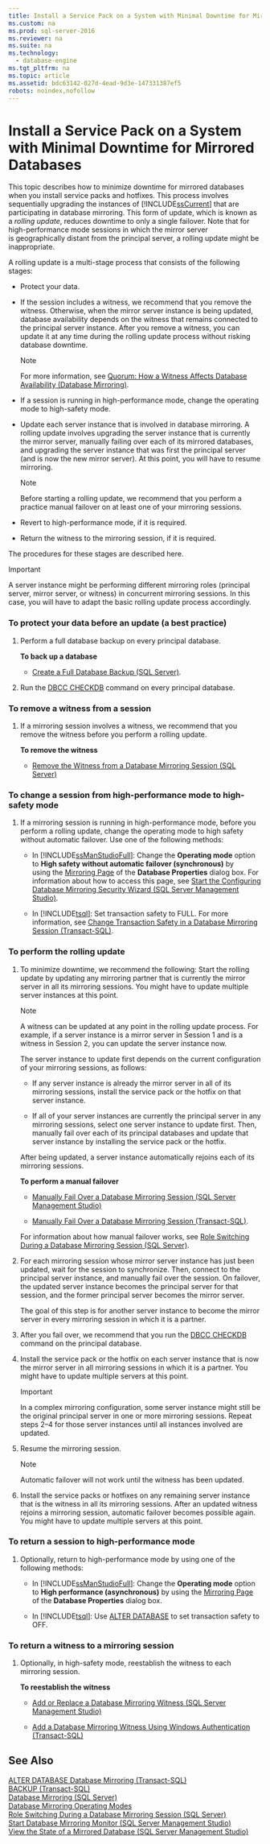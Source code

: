 ```yaml
---
title: Install a Service Pack on a System with Minimal Downtime for Mirrored Databases
ms.custom: na
ms.prod: sql-server-2016
ms.reviewer: na
ms.suite: na
ms.technology: 
  - database-engine
ms.tgt_pltfrm: na
ms.topic: article
ms.assetid: bdc63142-027d-4ead-9d3e-147331387ef5
robots: noindex,nofollow
---
```

# Install a Service Pack on a System with Minimal Downtime for Mirrored Databases
  This topic describes how to minimize downtime for mirrored databases when you install service packs and hotfixes. This process involves sequentially upgrading the instances of [!INCLUDE[ssCurrent](../../Token\Other/ssCurrent_md.md)] that are participating in database mirroring. This form of update, which is known as a *rolling update*, reduces downtime to only a single failover. Note that for high\-performance mode sessions in which the mirror server is geographically distant from the principal server, a rolling update might be inappropriate.  
  
 A rolling update is a multi\-stage process that consists of the following stages:  
  
-   Protect your data.  
  
-   If the session includes a witness, we recommend that you remove the witness. Otherwise, when the mirror server instance is being updated, database availability depends on the witness that remains connected to the principal server instance. After you remove a witness, you can update it at any time during the rolling update process without risking database downtime.  
  
    > [!NOTE]  
    >  For more information, see [Quorum: How a Witness Affects Database Availability &#40;Database Mirroring&#41;](../Topic/Quorum:%20How%20a%20Witness%20Affects%20Database%20Availability%20\(Database%20Mirroring\).md).  
  
-   If a session is running in high\-performance mode, change the operating mode to high\-safety mode.  
  
-   Update each server instance that is involved in database mirroring. A rolling update involves upgrading the server instance that is currently the mirror server, manually failing over each of its mirrored databases, and upgrading the server instance that was first the principal server \(and is now the new mirror server\). At this point, you will have to resume mirroring.  
  
    > [!NOTE]  
    >  Before starting a rolling update, we recommend that you perform a practice manual failover on at least one of your mirroring sessions.  
  
-   Revert to high\-performance mode, if it is required.  
  
-   Return the witness to the mirroring session, if it is required.  
  
 The procedures for these stages are described here.  
  
> [!IMPORTANT]  
>  A server instance might be performing different mirroring roles \(principal server, mirror server, or witness\) in concurrent mirroring sessions. In this case, you will have to adapt the basic rolling update process accordingly.  
  
### To protect your data before an update \(a best practice\)  
  
1.  Perform a full database backup on every principal database.  
  
     **To back up a database**  
  
    -   [Create a Full Database Backup &#40;SQL Server&#41;](../../Topics\TopicNameContainA/Create-a-Full-Database-Backup--SQL-Server-.md).  
  
2.  Run the [DBCC CHECKDB](../Topic/DBCC%20CHECKDB%20\(Transact-SQL\).md) command on every principal database.  
  
### To remove a witness from a session  
  
1.  If a mirroring session involves a witness, we recommend that you remove the witness before you perform a rolling update.  
  
     **To remove the witness**  
  
    -   [Remove the Witness from a Database Mirroring Session &#40;SQL Server&#41;](../../Topics\TopicNameContainA/Remove-the-Witness-from-a-Database-Mirroring-Session--SQL-Server-.md)  
  
### To change a session from high\-performance mode to high\-safety mode  
  
1.  If a mirroring session is running in high\-performance mode, before you perform a rolling update, change the operating mode to high safety without automatic failover. Use one of the following methods:  
  
    -   In [!INCLUDE[ssManStudioFull](../../Token\Other/ssManStudioFull_md.md)]: Change the **Operating mode** option to **High safety without automatic failover \(synchronous\)** by using the [Mirroring Page](../../Topics\TopicNameNotContainA/Database-Properties--Mirroring-Page-.md) of the **Database Properties** dialog box. For information about how to access this page, see [Start the Configuring Database Mirroring Security Wizard &#40;SQL Server Management Studio&#41;](../../Topics\TopicNameNotContainA/Start-the-Configuring-Database-Mirroring-Security-Wizard--SQL-Server-Management-Studio-.md).  
  
    -   In [!INCLUDE[tsql](../../Token\Other/tsql_md.md)]: Set transaction safety to FULL. For more information, see [Change Transaction Safety in a Database Mirroring Session &#40;Transact-SQL&#41;](../../Topics\TopicNameContainA/Change-Transaction-Safety-in-a-Database-Mirroring-Session--Transact-SQL-.md).  
  
### To perform the rolling update  
  
1.  To minimize downtime, we recommend the following: Start the rolling update by updating any mirroring partner that is currently the mirror server in all its mirroring sessions. You might have to update multiple server instances at this point.  
  
    > [!NOTE]  
    >  A witness can be updated at any point in the rolling update process. For example, if a server instance is a mirror server in Session 1 and is a witness in Session 2, you can update the server instance now.  
  
     The server instance to update first depends on the current configuration of your mirroring sessions, as follows:  
  
    -   If any server instance is already the mirror server in all of its mirroring sessions, install the service pack or the hotfix on that server instance.  
  
    -   If all of your server instances are currently the principal server in any mirroring sessions, select one server instance to update first. Then, manually fail over each of its principal databases and update that server instance by installing the service pack or the hotfix.  
  
     After being updated, a server instance automatically rejoins each of its mirroring sessions.  
  
     **To perform a manual failover**  
  
    -   [Manually Fail Over a Database Mirroring Session &#40;SQL Server Management Studio&#41;](../../Topics\TopicNameContainA/Manually-Fail-Over-a-Database-Mirroring-Session--SQL-Server-Management-Studio-.md)  
  
    -   [Manually Fail Over a Database Mirroring Session &#40;Transact-SQL&#41;](../../Topics\TopicNameContainA/Manually-Fail-Over-a-Database-Mirroring-Session--Transact-SQL-.md).  
  
     For information about how manual failover works, see [Role Switching During a Database Mirroring Session &#40;SQL Server&#41;](../../Topics\TopicNameContainA/Role-Switching-During-a-Database-Mirroring-Session--SQL-Server-.md).  
  
2.  For each mirroring session whose mirror server instance has just been updated, wait for the session to synchronize. Then, connect to the principal server instance, and manually fail over the session. On failover, the updated server instance becomes the principal server for that session, and the former principal server becomes the mirror server.  
  
     The goal of this step is for another server instance to become the mirror server in every mirroring session in which it is a partner.  
  
3.  After you fail over, we recommend that you run the [DBCC CHECKDB](../Topic/DBCC%20CHECKDB%20\(Transact-SQL\).md) command on the principal database.  
  
4.  Install the service pack or the hotfix on each server instance that is now the mirror server in all mirroring sessions in which it is a partner. You might have to update multiple servers at this point.  
  
    > [!IMPORTANT]  
    >  In a complex mirroring configuration, some server instance might still be the original principal server in one or more mirroring sessions. Repeat steps 2–4 for those server instances until all instances involved are updated.  
  
5.  Resume the mirroring session.  
  
    > [!NOTE]  
    >  Automatic failover will not work until the witness has been updated.  
  
6.  Install the service packs or hotfixes on any remaining server instance that is the witness in all its mirroring sessions. After an updated witness rejoins a mirroring session, automatic failover becomes possible again. You might have to update multiple servers at this point.  
  
### To return a session to high\-performance mode  
  
1.  Optionally, return to high\-performance mode by using one of the following methods:  
  
    -   In [!INCLUDE[ssManStudioFull](../../Token\Other/ssManStudioFull_md.md)]: Change the **Operating mode** option to **High performance \(asynchronous\)** by using the [Mirroring Page](../../Topics\TopicNameNotContainA/Database-Properties--Mirroring-Page-.md) of the **Database Properties** dialog box.  
  
    -   In [!INCLUDE[tsql](../../Token\Other/tsql_md.md)]: Use [ALTER DATABASE](../Topic/ALTER%20DATABASE%20Database%20Mirroring%20\(Transact-SQL\).md) to set transaction safety to OFF.  
  
### To return a witness to a mirroring session  
  
1.  Optionally, in high\-safety mode, reestablish the witness to each mirroring session.  
  
     **To reestablish the witness**  
  
    -   [Add or Replace a Database Mirroring Witness &#40;SQL Server Management Studio&#41;](../../Topics\TopicNameContainA/Add-or-Replace-a-Database-Mirroring-Witness--SQL-Server-Management-Studio-.md)  
  
    -   [Add a Database Mirroring Witness Using Windows Authentication &#40;Transact-SQL&#41;](../../Topics\TopicNameContainA/Add-a-Database-Mirroring-Witness-Using-Windows-Authentication--Transact-SQL-.md)  
  
## See Also  
 [ALTER DATABASE Database Mirroring &#40;Transact-SQL&#41;](../Topic/ALTER%20DATABASE%20Database%20Mirroring%20\(Transact-SQL\).md)   
 [BACKUP &#40;Transact-SQL&#41;](../Topic/BACKUP%20\(Transact-SQL\).md)   
 [Database Mirroring &#40;SQL Server&#41;](../../Topics\TopicNameNotContainA/Database-Mirroring--SQL-Server-.md)   
 [Database Mirroring Operating Modes](../../Topics\TopicNameNotContainA/Database-Mirroring-Operating-Modes.md)   
 [Role Switching During a Database Mirroring Session &#40;SQL Server&#41;](../../Topics\TopicNameContainA/Role-Switching-During-a-Database-Mirroring-Session--SQL-Server-.md)   
 [Start Database Mirroring Monitor &#40;SQL Server Management Studio&#41;](../../Topics\TopicNameNotContainA/Start-Database-Mirroring-Monitor--SQL-Server-Management-Studio-.md)   
 [View the State of a Mirrored Database &#40;SQL Server Management Studio&#41;](../../Topics\TopicNameContainA/View-the-State-of-a-Mirrored-Database--SQL-Server-Management-Studio-.md)  
  
  